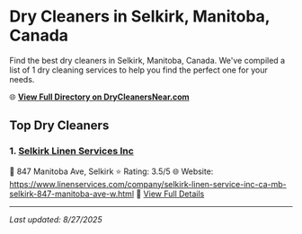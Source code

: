 # Dry Cleaners in Selkirk, Manitoba, Canada

Find the best dry cleaners in Selkirk, Manitoba, Canada. We've compiled a list of 1 dry cleaning services to help you find the perfect one for your needs.

🌐 **[View Full Directory on DryCleanersNear.com](https://drycleanersnear.com/city/Canada/Manitoba/Selkirk)**

## Top Dry Cleaners

### 1. [Selkirk Linen Services Inc](https://drycleanersnear.com/dryCleaner/68abc4cf1a3e57008809f30f/selkirk-linen-services-inc)
📍 847 Manitoba Ave, Selkirk
⭐ Rating: 3.5/5
🌐 Website: https://www.linenservices.com/company/selkirk-linen-service-inc-ca-mb-selkirk-847-manitoba-ave-w.html
🔗 [View Full Details](https://drycleanersnear.com/dryCleaner/68abc4cf1a3e57008809f30f/selkirk-linen-services-inc)


---

*Last updated: 8/27/2025*
